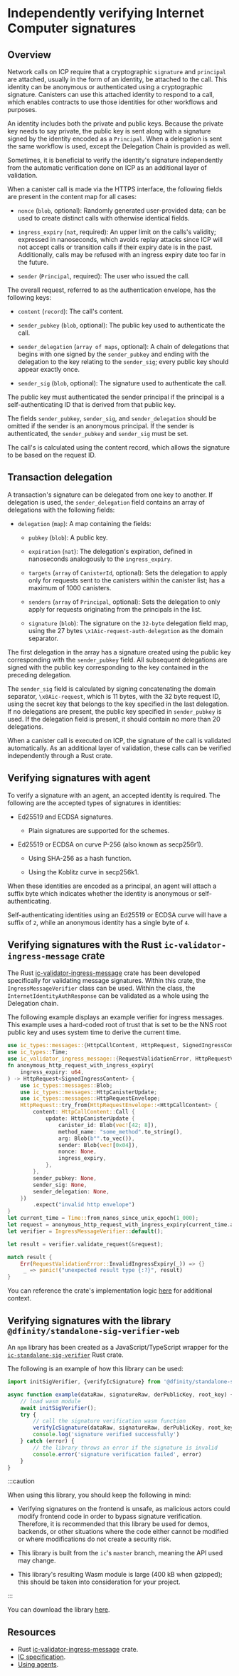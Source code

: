# Independently verifying Internet Computer signatures

## Overview

Network calls on ICP require that a cryptographic `signature` and `principal` are attached, usually in the form of an identity, be attached to the call. This identity can be anonymous or authenticated using a cryptographic signature. Canisters can use this attached identity to respond to a call, which enables contracts to use those identities for other workflows and purposes. 

An identity includes both the private and public keys. Because the private key needs to say private, the public key is sent along with a signature signed by the identity encoded as a `Principal`. When a delegation is sent the same workflow is used, except the Delegation Chain is provided as well. 

Sometimes, it is beneficial to verify the identity's signature independently from the automatic verification done on ICP as an additional layer of validation. 

When a canister call is made via the HTTPS interface, the following fields are present in the content map for all cases:

- `nonce` (`blob`, optional): Randomly generated user-provided data; can be used to create distinct calls with otherwise identical fields.

- `ingress_expiry` (`nat`, required): An upper limit on the calls's validity; expressed in nanoseconds, which avoids replay attacks since ICP will not accept calls or transition calls if their expiry date is in the past. Additionally, calls may be refused with an ingress expiry date too far in the future. 

- `sender` (`Principal`, required): The user who issued the call.

The overall request, referred to as the authentication envelope, has the following keys:

- `content` (`record`): The call's content. 

- `sender_pubkey` (`blob`, optional): The public key used to authenticate the call.

- `sender_delegation` (`array of maps`, optional): A chain of delegations that begins with one signed by the `sender_pubkey` and ending with the delegation to the key relating to the `sender_sig`; every public key should appear exactly once. 

- `sender_sig` (`blob`, optional): The signature used to authenticate the call. 

The public key must authenticated the sender principal if the principal is a self-authenticating ID that is derived from that public key. 

The fields `sender_pubkey`, `sender_sig`, and `sender_delegation` should be omitted if the sender is an anonymous principal. If the sender is authenticated, the `sender_pubkey` and `sender_sig` must be set. 

The call's is calculated using the content record, which allows the signature to be based on the request ID. 

## Transaction delegation

A transaction's signature can be delegated from one key to another. If delegation is used, the `sender_delegation` field contains an array of delegations with the following fields:

- `delegation` (`map`): A map containing the fields: 

    - `pubkey` (`blob`): A public key.
    
    - `expiration` (`nat`): The delegation's expiration, defined in nanoseconds analogously to the `ingress_expiry`. 
    
    - `targets` (`array` of `CanisterId`, optional): Sets the delegation to apply only for requests sent to the canisters within the canister list; has a maximum of 1000 canisters.

    - `senders` (`array` of `Principal`, optional): Sets the delegation to only apply for requests originating from the principals in the list.
    
    - `signature` (`blob`): The signature on the `32-byte` delegation field map, using the 27 bytes `\x1Aic-request-auth-delegation` as the domain separator.

The first delegation in the array has a signature created using the public key corresponding with the `sender_pubkey` field. All subsequent delegations are signed with the public key corresponding to the key contained in the preceding delegation.

The `sender_sig` field is calculated by signing concatenating the domain separator, `\x0Aic-request`, which is 11 bytes, with the 32 byte request ID, using the secret key that belongs to the key specified in the last delegation. If no delegations are present, the public key specified in `sender_pubkey` is used.  If the delegation field is present, it should contain no more than 20 delegations.

When a canister call is executed on ICP, the signature of the call is validated automatically. As an additional layer of validation, these calls can be verified independently through a Rust crate. 

## Verifying signatures with agent

To verify a signature with an agent, an accepted identity is required. The following are the accepted types of signatures in identities:

- Ed25519 and ECDSA signatures.

    - Plain signatures are supported for the schemes.

- Ed25519 or ECDSA on curve P-256 (also known as secp256r1).

    - Using SHA-256 as a hash function.

    - Using the Koblitz curve in secp256k1.

When these identities are encoded as a principal, an agent will attach a suffix byte which indicates whether the identity is anonymous or self-authenticating. 

Self-authenticating identities using an Ed25519 or ECDSA curve will have a suffix of `2`, while an anonymous identity has a single byte of `4`. 


## Verifying signatures with the Rust `ic-validator-ingress-message` crate

The Rust [ic-validator-ingress-message](https://github.com/dfinity/ic/tree/master/rs/validator) crate has been developed specifically for validating message signatures. Within this crate, the `IngressMessageVerifier` class can be used. Within the class, the `InternetIdentityAuthResponse` can be validated as a whole using the Delegation chain. 

The following example displays an example verifier for ingress messages. This example uses a hard-coded root of trust that is set to be the NNS root public key and uses system time to derive the current time. 

```rust
use ic_types::messages::{HttpCallContent, HttpRequest, SignedIngressContent};
use ic_types::Time;
use ic_validator_ingress_message::{RequestValidationError, HttpRequestVerifier, IngressMessageVerifier, TimeProvider};
fn anonymous_http_request_with_ingress_expiry(
    ingress_expiry: u64,
) -> HttpRequest<SignedIngressContent> {
    use ic_types::messages::Blob;
    use ic_types::messages::HttpCanisterUpdate;
    use ic_types::messages::HttpRequestEnvelope;
    HttpRequest::try_from(HttpRequestEnvelope::<HttpCallContent> {
        content: HttpCallContent::Call {
            update: HttpCanisterUpdate {
                canister_id: Blob(vec![42; 8]),
                method_name: "some_method".to_string(),
                arg: Blob(b"".to_vec()),
                sender: Blob(vec![0x04]),
                nonce: None,
                ingress_expiry,
            },
        },
        sender_pubkey: None,
        sender_sig: None,
        sender_delegation: None,
    })
        .expect("invalid http envelope")
}
let current_time = Time::from_nanos_since_unix_epoch(1_000);
let request = anonymous_http_request_with_ingress_expiry(current_time.as_nanos_since_unix_epoch());
let verifier = IngressMessageVerifier::default();

let result = verifier.validate_request(&request);

match result {
    Err(RequestValidationError::InvalidIngressExpiry(_)) => {}
     _ => panic!("unexpected result type {:?}", result)
}
```

You can reference the crate's implementation logic [here](https://sourcegraph.com/github.com/dfinity/ic/-/blob/rs/validator/src/ingress_validation.rs?L605) for additional context.

## Verifying signatures with the library `@dfinity/standalone-sig-verifier-web`

An `npm` library has been created as a JavaScript/TypeScript wrapper for the [`ic-standalone-sig-verifier`](https://github.com/dfinity/ic/tree/master/rs/crypto/standalone-sig-verifier) Rust crate. 


The following is an example of how this library can be used: 

```javascript
import initSigVerifier, {verifyIcSignature} from '@dfinity/standalone-sig-verifier-web';

async function example(dataRaw, signatureRaw, derPublicKey, root_key) {
    // load wasm module
    await initSigVerifier(); 
    try {
        // call the signature verification wasm function
        verifyIcSignature(dataRaw, signatureRaw, derPublicKey, root_key);
        console.log('signature verified successfully')
    } catch (error) {
        // the library throws an error if the signature is invalid
        console.error('signature verification failed', error)
    }
}
```

:::caution

When using this library, you should keep the following in mind:

- Verifying signatures on the frontend is unsafe, as malicious actors could modify frontend code in order to bypass signature verification. Therefore, it is recommended that this library be used for demos, backends, or other situations where the code either cannot be modified or where modifications do not create a security risk. 

- This library is built from the `ic`'s `master` branch, meaning the API used may change. 

- This library's resulting Wasm module is large (400 kB when gzipped); this should be taken into consideration for your project. 

:::

You can download the library [here](https://www.npmjs.com/package/@dfinity/standalone-sig-verifier-web).

## Resources

- Rust [ic-validator-ingress-message](https://github.com/dfinity/ic/tree/master/rs/validator) crate.
- [IC specification](/docs/current/references/ic-interface-spec).
- [Using agents](https://internetcomputer.org/docs/current/developer-docs/agents/).
